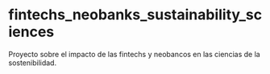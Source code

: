 # fintechs_neobanks_sustainability_sciences
 Proyecto sobre el impacto de las fintechs y neobancos en las ciencias de la sostenibilidad.
